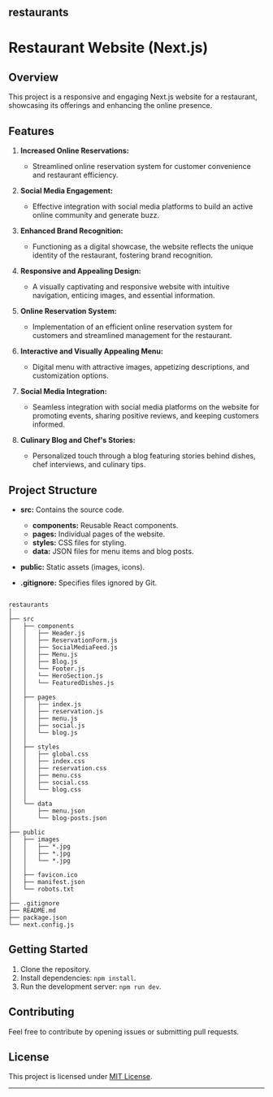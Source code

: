 ## restaurants

# Restaurant Website (Next.js)

## Overview

This project is a responsive and engaging Next.js website for a restaurant, showcasing its offerings and enhancing the online presence.

## Features

1. **Increased Online Reservations:**
   - Streamlined online reservation system for customer convenience and restaurant efficiency.

2. **Social Media Engagement:**
   - Effective integration with social media platforms to build an active online community and generate buzz.

3. **Enhanced Brand Recognition:**
   - Functioning as a digital showcase, the website reflects the unique identity of the restaurant, fostering brand recognition.

4. **Responsive and Appealing Design:**
   - A visually captivating and responsive website with intuitive navigation, enticing images, and essential information.

5. **Online Reservation System:**
   - Implementation of an efficient online reservation system for customers and streamlined management for the restaurant.

6. **Interactive and Visually Appealing Menu:**
   - Digital menu with attractive images, appetizing descriptions, and customization options.

7. **Social Media Integration:**
   - Seamless integration with social media platforms on the website for promoting events, sharing positive reviews, and keeping customers informed.

8. **Culinary Blog and Chef's Stories:**
   - Personalized touch through a blog featuring stories behind dishes, chef interviews, and culinary tips.

## Project Structure

- **src:** Contains the source code.
  - **components:** Reusable React components.
  - **pages:** Individual pages of the website.
  - **styles:** CSS files for styling.
  - **data:** JSON files for menu items and blog posts.

- **public:** Static assets (images, icons).

- **.gitignore:** Specifies files ignored by Git.


```

restaurants
│
├── src
│   ├── components
│   │   ├── Header.js
│   │   ├── ReservationForm.js
│   │   ├── SocialMediaFeed.js
│   │   ├── Menu.js
│   │   ├── Blog.js
│   │   └── Footer.js
│   │   └── HeroSection.js
│   │   └── FeaturedDishes.js
│   │
│   ├── pages
│   │   ├── index.js
│   │   ├── reservation.js
│   │   ├── menu.js
│   │   ├── social.js
│   │   └── blog.js
│   │
│   ├── styles
│   │   ├── global.css
│   │   ├── index.css
│   │   ├── reservation.css
│   │   ├── menu.css
│   │   ├── social.css
│   │   └── blog.css
│   │
│   └── data
│       ├── menu.json
│       └── blog-posts.json
│
├── public
│   ├── images
│   │   ├── *.jpg
│   │   ├── *.jpg
│   │   └── *.jpg
│   │
│   ├── favicon.ico
│   ├── manifest.json
│   └── robots.txt
│
├── .gitignore
├── README.md
├── package.json
└── next.config.js

```




## Getting Started

1. Clone the repository.
2. Install dependencies: `npm install`.
3. Run the development server: `npm run dev`.

## Contributing

Feel free to contribute by opening issues or submitting pull requests.

## License

This project is licensed under [MIT License](LICENSE).

---






